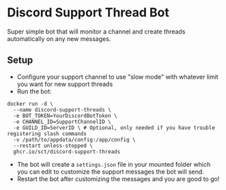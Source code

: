 # Discord Support Thread Bot

Super simple bot that will monitor a channel and create threads automatically on any new messages.

## Setup

- Configure your support channel to use "slow mode" with whatever limit you want for new support threads
- Run the bot:

```docker
docker run -d \
  --name discord-support-threads \
  -e BOT_TOKEN=YourDiscordBotToken \
  -e CHANNEL_ID=SupportChannelID \
  -e GUILD_ID=ServerID \ # Optional, only needed if you have trouble registering slash commands
  -v /path/to/appdata/config:/app/config \
  --restart unless-stopped \
  ghcr.io/sct/discord-support-threads
```

- The bot will create a `settings.json` file in your mounted folder which you can edit to customize the support messages the bot will send.
- Restart the bot after customizing the messages and you are good to go!
